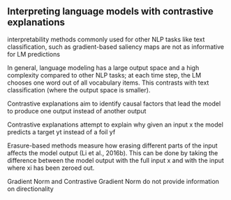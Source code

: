 ## Interpreting language models with contrastive explanations

interpretability methods commonly used for other NLP tasks like text classification, such as gradient-based saliency maps are not as informative for LM predictions

In general, language modeling has a large output space and a high complexity compared to other NLP tasks; at each time step, the LM chooses one word out of all vocabulary items. This contrasts with text classification (where the output space is smaller).

Contrastive explanations aim to identify causal factors that lead the model to produce one output instead of another output

Contrastive explanations attempt to explain why given an input x the model predicts a target yt instead of a foil yf

Erasure-based methods measure how erasing different parts of the input affects the model output (Li et al., 2016b). This can be done by taking the difference between the model output with the full input x and with the input where xi has been zeroed out.


Gradient Norm and Contrastive Gradient Norm do not provide information on directionality